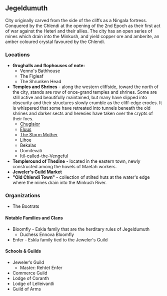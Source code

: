 ## Jegeldumuth

City originally carved from the side of the cliffs as a Ningala fortress. Conquered by the Chlendi at the opening of the 2nd Epoch as their first act of war against the Heteri and their allies. The city has an open series of mines which drain into the Minkush, and yield copper ore and amberite, an amber coloured crystal favoured by the Chlendi.


### Locations
* **Groghalls and flophouses of note:** 
    * Venno's Bathhouse
    * The Figleaf
    * The Shrunken Head
* **Temples and Shrines** - along the western cliffside, toward the north of the city, stands are row of once-grand temples and shrines.  Some are still active and beautifully maintained, but many have slipped into obscurity and their structures slowly crumble as the cliff-edge erodes.  It is whispered that some have retreated into tunnels beneath the old shrines and darker sects and heresies have taken over the crypts of their foes.
    * [Chuglaior](../08_religion/heteri_religion.html#chuglaior) 
    * [Eluus](../08_religion/heteri_religion.html#eluus) 
    * [The Storm Mother](../08_religion/maetah_religion.html#the-storm-mother)
    * Lihoe 
    * Bekalas
    * Domitevati
    * Itil-called-the-Vengeful
* **Templeround of Thedine** - located in the eastern town, newly constructed among the hovels of Maetah workers.
* **Jeweler's Guild Market**
* **"Old Chlendi Town"** - collection of stilted huts at the water's edge where the mines drain into the Minkush River.

### Organizations
* The Bootrats

#### Notable Families and Clans 
* Bloomfly - Eskla family that are the herditary rules of Jegeldumuth
    * Duchess Ennova Bloomfly
* Enfer - Eskla family tied to the Jeweler's Guild

#### Schools & Guilds 
* Jeweler’s Guild
    * Master: Rehtet Enfer
* Commerce Guild
* Lodge of Coranth
* Lodge of Lelleivantli
* Guild of Arms

